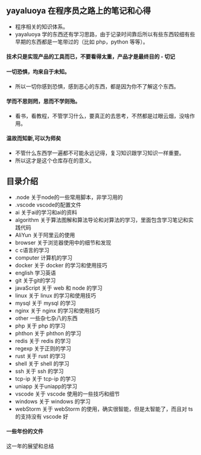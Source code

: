 ## yayaluoya 在程序员之路上的笔记和心得

- 程序相关的知识体系。
- yayaluoya 学的东西还有学习思路，由于记录时间靠后所以有些东西较细有些早期的东西都是一笔带过的（比如 php，python 等等）。

#### 技术只是实现产品的工具而已，不要看得太重，产品才是最终目的 - 切记

#### 一切恐惧，均来自于未知。

- 所以一切你感到恐惧，感到恶心的东西，都是因为你不了解这个东西。

#### 学而不思则罔，思而不学则殆。

- 看书，看教程，不管学习什么，要真正的去思考，不然都是过眼云烟，没啥作用。

#### 温故而知新,可以为师矣

- 不管什么东西学一遍都不可能永远记得，复习知识跟学习知识一样重要。
- 所以这才是这个仓库存在的意义。

## 目录介绍

- .node 关于node的一些常用脚本，非学习用的
- .vscode vscode的配置文件
- ai 关于ai的学习和ai的资料
- algorithm 关于算法图解和算法导论和对算法的学习，里面包含学习笔记和实践代码
- AliYun 关于阿里云的使用
- browser 关于浏览器使用中的细节和发现
- c c语言的学习
- computer 计算机的学习
- docker 关于 docker 的学习和使用技巧
- english 学习英语
- git 关于git的学习
- javaScript 关于 web 和 node 的学习
- linux 关于 linux 的学习和使用技巧
- mysql 关于 mysql 的学习
- nginx 关于 nginx 的学习和使用技巧
- other 一些杂七杂八的东西
- php 关于 php 的学习
- phthon 关于 phthon 的学习
- redis 关于 redis 的学习
- regexp 关于正则的学习
- rust 关于 rust 的学习
- shell 关于 shell 的学习
- ssh 关于 ssh 的学习
- tcp-ip 关于 tcp-ip 的学习
- uniapp 关于uniapp的学习
- vscode 关于 vscode 使用的一些技巧和细节
- windows 关于 windows 的学习
- webStorm 关于 webStorm 的使用，确实很智能，但是太智能了，而且对 ts 的支持没有 vscode 好

#### 一些年份的文件

这一年的展望和总结
